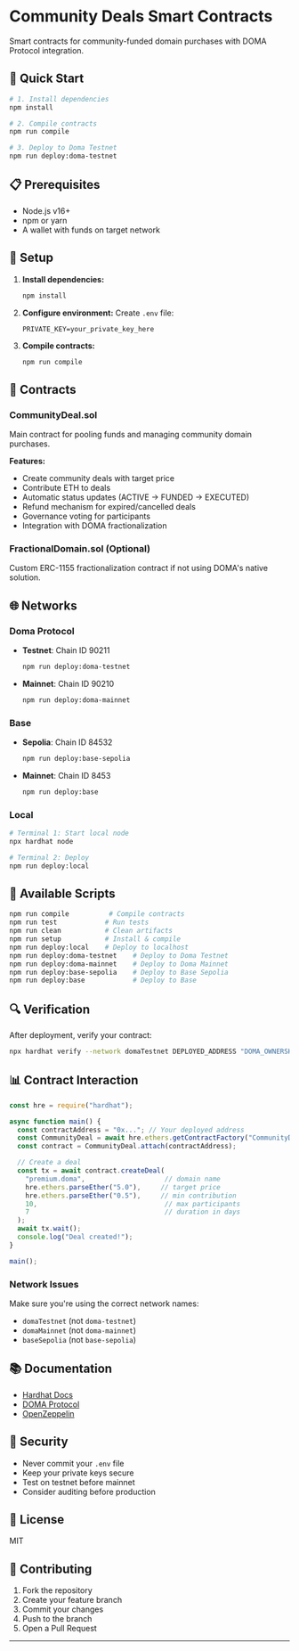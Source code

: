 # Community Deals Smart Contracts

Smart contracts for community-funded domain purchases with DOMA Protocol integration.

## 🚀 Quick Start

```bash
# 1. Install dependencies
npm install

# 2. Compile contracts
npm run compile

# 3. Deploy to Doma Testnet
npm run deploy:doma-testnet
```

## 📋 Prerequisites

- Node.js v16+
- npm or yarn
- A wallet with funds on target network

## 🔧 Setup

1. **Install dependencies:**
   ```bash
   npm install
   ```

2. **Configure environment:**
   Create `.env` file:
   ```env
   PRIVATE_KEY=your_private_key_here
   ```

3. **Compile contracts:**
   ```bash
   npm run compile
   ```

## 📝 Contracts

### CommunityDeal.sol
Main contract for pooling funds and managing community domain purchases.

**Features:**
- Create community deals with target price
- Contribute ETH to deals
- Automatic status updates (ACTIVE → FUNDED → EXECUTED)
- Refund mechanism for expired/cancelled deals
- Governance voting for participants
- Integration with DOMA fractionalization

### FractionalDomain.sol (Optional)
Custom ERC-1155 fractionalization contract if not using DOMA's native solution.

## 🌐 Networks

### Doma Protocol
- **Testnet**: Chain ID 90211
  ```bash
  npm run deploy:doma-testnet
  ```
- **Mainnet**: Chain ID 90210
  ```bash
  npm run deploy:doma-mainnet
  ```

### Base
- **Sepolia**: Chain ID 84532
  ```bash
  npm run deploy:base-sepolia
  ```
- **Mainnet**: Chain ID 8453
  ```bash
  npm run deploy:base
  ```

### Local
```bash
# Terminal 1: Start local node
npx hardhat node

# Terminal 2: Deploy
npm run deploy:local
```

## 📜 Available Scripts

```bash
npm run compile          # Compile contracts
npm run test            # Run tests
npm run clean           # Clean artifacts
npm run setup           # Install & compile
npm run deploy:local    # Deploy to localhost
npm run deploy:doma-testnet    # Deploy to Doma Testnet
npm run deploy:doma-mainnet    # Deploy to Doma Mainnet
npm run deploy:base-sepolia    # Deploy to Base Sepolia
npm run deploy:base            # Deploy to Base
```

## 🔍 Verification

After deployment, verify your contract:

```bash
npx hardhat verify --network domaTestnet DEPLOYED_ADDRESS "DOMA_OWNERSHIP_TOKEN" "DOMA_FRACTIONALIZATION"
```

## 📊 Contract Interaction

```javascript
const hre = require("hardhat");

async function main() {
  const contractAddress = "0x..."; // Your deployed address
  const CommunityDeal = await hre.ethers.getContractFactory("CommunityDeal");
  const contract = CommunityDeal.attach(contractAddress);

  // Create a deal
  const tx = await contract.createDeal(
    "premium.doma",                    // domain name
    hre.ethers.parseEther("5.0"),     // target price
    hre.ethers.parseEther("0.5"),     // min contribution
    10,                                // max participants
    7                                  // duration in days
  );
  await tx.wait();
  console.log("Deal created!");
}

main();
```

### Network Issues

Make sure you're using the correct network names:
- `domaTestnet` (not `doma-testnet`)
- `domaMainnet` (not `doma-mainnet`)
- `baseSepolia` (not `base-sepolia`)

## 📚 Documentation

- [Hardhat Docs](https://hardhat.org/docs)
- [DOMA Protocol](https://docs.doma.xyz)
- [OpenZeppelin](https://docs.openzeppelin.com/contracts)

## 🔐 Security

- Never commit your `.env` file
- Keep your private keys secure
- Test on testnet before mainnet
- Consider auditing before production

## 📄 License

MIT

## 🤝 Contributing

1. Fork the repository
2. Create your feature branch
3. Commit your changes
4. Push to the branch
5. Open a Pull Request

---